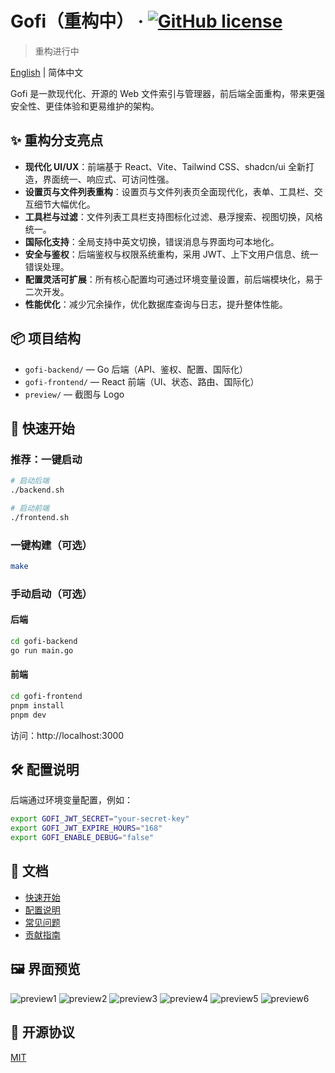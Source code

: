 # Gofi（重构中） &middot; [![GitHub license](https://img.shields.io/badge/license-MIT-blue.svg)](./LICENSE)

> 重构进行中

[English](./README.md) | 简体中文

Gofi 是一款现代化、开源的 Web 文件索引与管理器，前后端全面重构，带来更强安全性、更佳体验和更易维护的架构。

## ✨ 重构分支亮点

- **现代化 UI/UX**：前端基于 React、Vite、Tailwind CSS、shadcn/ui 全新打造，界面统一、响应式、可访问性强。
- **设置页与文件列表重构**：设置页与文件列表页全面现代化，表单、工具栏、交互细节大幅优化。
- **工具栏与过滤**：文件列表工具栏支持图标化过滤、悬浮搜索、视图切换，风格统一。
- **国际化支持**：全局支持中英文切换，错误消息与界面均可本地化。
- **安全与鉴权**：后端鉴权与权限系统重构，采用 JWT、上下文用户信息、统一错误处理。
- **配置灵活可扩展**：所有核心配置均可通过环境变量设置，前后端模块化，易于二次开发。
- **性能优化**：减少冗余操作，优化数据库查询与日志，提升整体性能。

## 📦 项目结构

- `gofi-backend/` — Go 后端（API、鉴权、配置、国际化）
- `gofi-frontend/` — React 前端（UI、状态、路由、国际化）
- `preview/` — 截图与 Logo

## 🚀 快速开始

### 推荐：一键启动

```bash
# 启动后端
./backend.sh

# 启动前端
./frontend.sh
```

### 一键构建（可选）

```bash
make
```

### 手动启动（可选）

#### 后端
```bash
cd gofi-backend
go run main.go
```

#### 前端
```bash
cd gofi-frontend
pnpm install
pnpm dev
```

访问：http://localhost:3000

## 🛠️ 配置说明

后端通过环境变量配置，例如：
```bash
export GOFI_JWT_SECRET="your-secret-key"
export GOFI_JWT_EXPIRE_HOURS="168"
export GOFI_ENABLE_DEBUG="false"
```

## 📄 文档

- [快速开始](./doc/quickstart.md)
- [配置说明](./doc/config.md)
- [常见问题](./doc/faq.md)
- [贡献指南](./doc/contributing.md)

## 🖼️ 界面预览

![preview1](./preview/1.jpg)
![preview2](./preview/2.jpg)
![preview3](./preview/3.jpg)
![preview4](./preview/4.jpg)
![preview5](./preview/5.jpg)
![preview6](./preview/6.jpg)

## 📝 开源协议

[MIT](./LICENSE)
